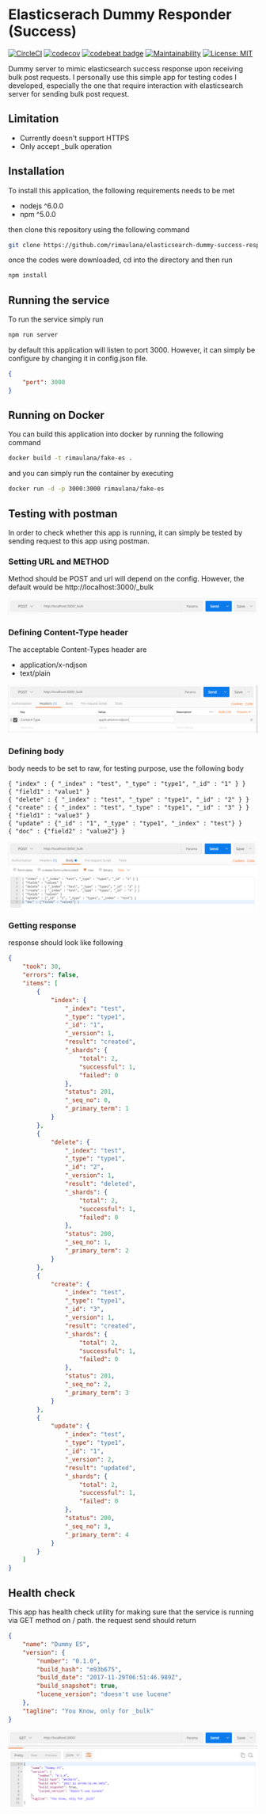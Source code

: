 # Elasticserach Dummy Responder (Success)

[![CircleCI](https://img.shields.io/circleci/project/github/rimaulana/elasticsearch-dummy-success-responder.svg)](https://circleci.com/gh/rimaulana/elasticsearch-dummy-success-responder/tree/master) [![codecov](https://codecov.io/gh/rimaulana/elasticsearch-dummy-success-responder/branch/master/graph/badge.svg)](https://codecov.io/gh/rimaulana/elasticsearch-dummy-success-responder) [![codebeat badge](https://codebeat.co/badges/434c4290-8ef7-4196-9b75-5374f03c23d5)](https://codebeat.co/projects/github-com-rimaulana-elasticsearch-dummy-success-responder-master) [![Maintainability](https://api.codeclimate.com/v1/badges/e84a019853c23b383475/maintainability)](https://codeclimate.com/github/rimaulana/elasticsearch-dummy-success-responder/maintainability) [![License: MIT](https://img.shields.io/badge/License-MIT-blue.svg)](https://opensource.org/licenses/MIT)

Dummy server to mimic elasticsearch success response upon receiving bulk post requests. I personally use this simple app for testing codes I developed, especially the one that require interaction with elasticsearch server for sending bulk post
request.

## Limitation
* Currently doesn't support HTTPS
* Only accept _bulk operation

## Installation

To install this application, the following requirements needs to be met

* nodejs ^6.0.0
* npm ^5.0.0

then clone this repository using the following command

```bash
git clone https://github.com/rimaulana/elasticsearch-dummy-success-responder.git
```

once the codes were downloaded, cd into the directory and then run

```bash
npm install
```

## Running the service

To run the service simply run

```bash
npm run server
```

by default this application will listen to port 3000. However, it can simply be configure by changing it in config.json file.

```json
{
    "port": 3000
}
```

## Running on Docker

You can build this application into docker by running the following command

```bash
docker build -t rimaulana/fake-es .
```

and you can simply run the container by executing

```bash
docker run -d -p 3000:3000 rimaulana/fake-es
```

## Testing with postman

In order to check whether this app is running, it can simply be tested by sending request to this app using postman.

### Setting URL and METHOD

Method should be POST and url will depend on the config. However, the default would be http://localhost:3000/_bulk

![alt text](screenshots/url_and_method.png "Setting URL and Method")

### Defining Content-Type header

The acceptable Content-Types header are

* application/x-ndjson
* text/plain

![alt text](screenshots/setting_content_type.png "Defining Content-Type header")

### Defining body

body needs to be set to raw, for testing purpose, use the following body

```text
{ "index" : { "_index" : "test", "_type" : "type1", "_id" : "1" } }
{ "field1" : "value1" }
{ "delete" : { "_index" : "test", "_type" : "type1", "_id" : "2" } }
{ "create" : { "_index" : "test", "_type" : "type1", "_id" : "3" } }
{ "field1" : "value3" }
{ "update" : {"_id" : "1", "_type" : "type1", "_index" : "test"} }
{ "doc" : {"field2" : "value2"} }
```

![alt text](screenshots/body.png "Defining body")

### Getting response

response should look like following

```json
{
    "took": 30,
    "errors": false,
    "items": [
        {
            "index": {
                "_index": "test",
                "_type": "type1",
                "_id": "1",
                "_version": 1,
                "result": "created",
                "_shards": {
                    "total": 2,
                    "successful": 1,
                    "failed": 0
                },
                "status": 201,
                "_seq_no": 0,
                "_primary_term": 1
            }
        },
        {
            "delete": {
                "_index": "test",
                "_type": "type1",
                "_id": "2",
                "_version": 1,
                "result": "deleted",
                "_shards": {
                    "total": 2,
                    "successful": 1,
                    "failed": 0
                },
                "status": 200,
                "_seq_no": 1,
                "_primary_term": 2
            }
        },
        {
            "create": {
                "_index": "test",
                "_type": "type1",
                "_id": "3",
                "_version": 1,
                "result": "created",
                "_shards": {
                    "total": 2,
                    "successful": 1,
                    "failed": 0
                },
                "status": 201,
                "_seq_no": 2,
                "_primary_term": 3
            }
        },
        {
            "update": {
                "_index": "test",
                "_type": "type1",
                "_id": "1",
                "_version": 2,
                "result": "updated",
                "_shards": {
                    "total": 2,
                    "successful": 1,
                    "failed": 0
                },
                "status": 200,
                "_seq_no": 3,
                "_primary_term": 4
            }
        }
    ]
}
```

## Health check

This app has health check utility for making sure that the service is running via GET method on / path. the request send should return

```json
{
    "name": "Dummy ES",
    "version": {
        "number": "0.1.0",
        "build_hash": "m93b675",
        "build_date": "2017-11-29T06:51:46.989Z",
        "build_snapshot": true,
        "lucene_version": "doesn't use lucene"
    },
    "tagline": "You Know, only for _bulk"
}
```

![alt text](screenshots/get_health_check.png "GET health check")

